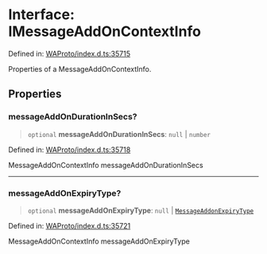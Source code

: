 # Interface: IMessageAddOnContextInfo

Defined in: [WAProto/index.d.ts:35715](https://github.com/Fokusdotid/bail/blob/dad8cbc7bd41e0c17126095b0fc017b92c3d85cf/WAProto/index.d.ts#L35715)

Properties of a MessageAddOnContextInfo.

## Properties

### messageAddOnDurationInSecs?

> `optional` **messageAddOnDurationInSecs**: `null` \| `number`

Defined in: [WAProto/index.d.ts:35718](https://github.com/Fokusdotid/bail/blob/dad8cbc7bd41e0c17126095b0fc017b92c3d85cf/WAProto/index.d.ts#L35718)

MessageAddOnContextInfo messageAddOnDurationInSecs

***

### messageAddOnExpiryType?

> `optional` **messageAddOnExpiryType**: `null` \| [`MessageAddonExpiryType`](../namespaces/MessageContextInfo/enumerations/MessageAddonExpiryType.md)

Defined in: [WAProto/index.d.ts:35721](https://github.com/Fokusdotid/bail/blob/dad8cbc7bd41e0c17126095b0fc017b92c3d85cf/WAProto/index.d.ts#L35721)

MessageAddOnContextInfo messageAddOnExpiryType
